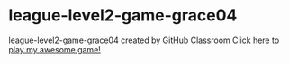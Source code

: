 # league-level2-game-grace04
league-level2-game-grace04 created by GitHub Classroom
<a href="https://github.com/League-level2-student/league-level2-game-grace04/blob/master/EmuRun.jar?raw=true">Click here to play my awesome game!</a>
